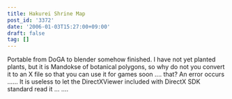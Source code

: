 ```yaml
---
title: Hakurei Shrine Map
post_id: '3372'
date: '2006-01-03T15:27:00+09:00'
draft: false
tag: []
---
```


Portable from DoGA to blender somehow finished. I have not yet planted plants, but it is Mandokse of botanical polygons, so why do not you convert it to an X file so that you can use it for games soon .... that? An error occurs ...... It is useless to let the DirectXViewer included with DirectX SDK standard read it ... ....